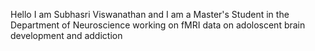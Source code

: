 
Hello I am Subhasri Viswanathan and I am a Master's Student in the Department of Neuroscience working on fMRI data on adoloscent brain development and addiction
